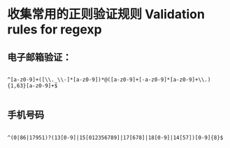 <h1>收集常用的正则验证规则 Validation rules for regexp</h1>
<h2>电子邮箱验证：</h2>
<pre><code>
^[a-z0-9]+([\\._\\-]*[a-z0-9])*@([a-z0-9]+[-a-z0-9]*[a-z0-9]+\\.){1,63}[a-z0-9]+$
	</code></pre>
<h2>手机号码</h2>
<pre><code>
^(0|86|17951)?(13[0-9]|15[012356789]|17[678]|18[0-9]|14[57])[0-9]{8}$
</code></pre>